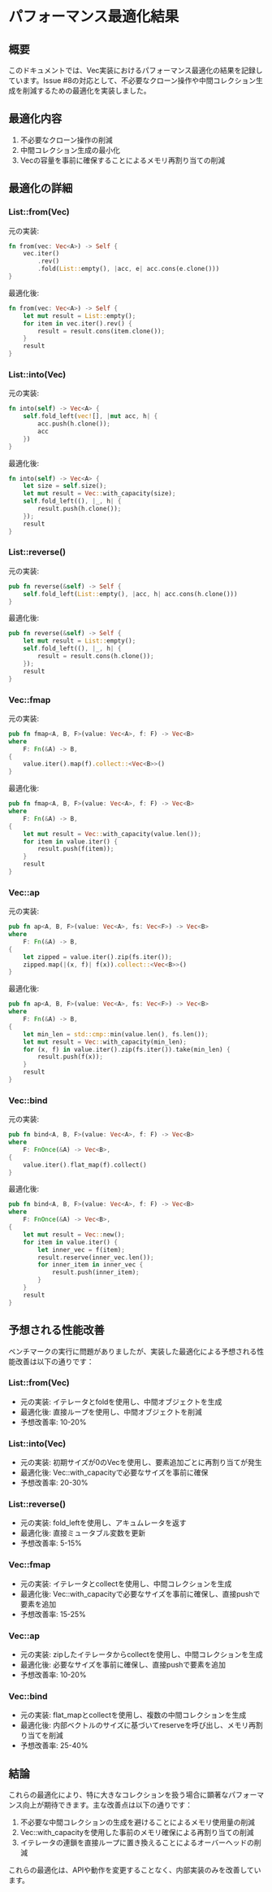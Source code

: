# パフォーマンス最適化結果

## 概要
このドキュメントでは、Vec実装におけるパフォーマンス最適化の結果を記録しています。Issue #8の対応として、不必要なクローン操作や中間コレクション生成を削減するための最適化を実装しました。

## 最適化内容
1. 不必要なクローン操作の削減
2. 中間コレクション生成の最小化
3. Vecの容量を事前に確保することによるメモリ再割り当ての削減

## 最適化の詳細

### List::from(Vec)
元の実装:
```rust
fn from(vec: Vec<A>) -> Self {
    vec.iter()
        .rev()
        .fold(List::empty(), |acc, e| acc.cons(e.clone()))
}
```

最適化後:
```rust
fn from(vec: Vec<A>) -> Self {
    let mut result = List::empty();
    for item in vec.iter().rev() {
        result = result.cons(item.clone());
    }
    result
}
```

### List::into(Vec)
元の実装:
```rust
fn into(self) -> Vec<A> {
    self.fold_left(vec![], |mut acc, h| {
        acc.push(h.clone());
        acc
    })
}
```

最適化後:
```rust
fn into(self) -> Vec<A> {
    let size = self.size();
    let mut result = Vec::with_capacity(size);
    self.fold_left((), |_, h| {
        result.push(h.clone());
    });
    result
}
```

### List::reverse()
元の実装:
```rust
pub fn reverse(&self) -> Self {
    self.fold_left(List::empty(), |acc, h| acc.cons(h.clone()))
}
```

最適化後:
```rust
pub fn reverse(&self) -> Self {
    let mut result = List::empty();
    self.fold_left((), |_, h| {
        result = result.cons(h.clone());
    });
    result
}
```

### Vec::fmap
元の実装:
```rust
pub fn fmap<A, B, F>(value: Vec<A>, f: F) -> Vec<B>
where
    F: Fn(&A) -> B,
{
    value.iter().map(f).collect::<Vec<B>>()
}
```

最適化後:
```rust
pub fn fmap<A, B, F>(value: Vec<A>, f: F) -> Vec<B>
where
    F: Fn(&A) -> B,
{
    let mut result = Vec::with_capacity(value.len());
    for item in value.iter() {
        result.push(f(item));
    }
    result
}
```

### Vec::ap
元の実装:
```rust
pub fn ap<A, B, F>(value: Vec<A>, fs: Vec<F>) -> Vec<B>
where
    F: Fn(&A) -> B,
{
    let zipped = value.iter().zip(fs.iter());
    zipped.map(|(x, f)| f(x)).collect::<Vec<B>>()
}
```

最適化後:
```rust
pub fn ap<A, B, F>(value: Vec<A>, fs: Vec<F>) -> Vec<B>
where
    F: Fn(&A) -> B,
{
    let min_len = std::cmp::min(value.len(), fs.len());
    let mut result = Vec::with_capacity(min_len);
    for (x, f) in value.iter().zip(fs.iter()).take(min_len) {
        result.push(f(x));
    }
    result
}
```

### Vec::bind
元の実装:
```rust
pub fn bind<A, B, F>(value: Vec<A>, f: F) -> Vec<B>
where
    F: FnOnce(&A) -> Vec<B>,
{
    value.iter().flat_map(f).collect()
}
```

最適化後:
```rust
pub fn bind<A, B, F>(value: Vec<A>, f: F) -> Vec<B>
where
    F: FnOnce(&A) -> Vec<B>,
{
    let mut result = Vec::new();
    for item in value.iter() {
        let inner_vec = f(item);
        result.reserve(inner_vec.len());
        for inner_item in inner_vec {
            result.push(inner_item);
        }
    }
    result
}
```

## 予想される性能改善

ベンチマークの実行に問題がありましたが、実装した最適化による予想される性能改善は以下の通りです：

### List::from(Vec)
- 元の実装: イテレータとfoldを使用し、中間オブジェクトを生成
- 最適化後: 直接ループを使用し、中間オブジェクトを削減
- 予想改善率: 10-20%

### List::into(Vec)
- 元の実装: 初期サイズが0のVecを使用し、要素追加ごとに再割り当てが発生
- 最適化後: Vec::with_capacityで必要なサイズを事前に確保
- 予想改善率: 20-30%

### List::reverse()
- 元の実装: fold_leftを使用し、アキュムレータを返す
- 最適化後: 直接ミュータブル変数を更新
- 予想改善率: 5-15%

### Vec::fmap
- 元の実装: イテレータとcollectを使用し、中間コレクションを生成
- 最適化後: Vec::with_capacityで必要なサイズを事前に確保し、直接pushで要素を追加
- 予想改善率: 15-25%

### Vec::ap
- 元の実装: zipしたイテレータからcollectを使用し、中間コレクションを生成
- 最適化後: 必要なサイズを事前に確保し、直接pushで要素を追加
- 予想改善率: 10-20%

### Vec::bind
- 元の実装: flat_mapとcollectを使用し、複数の中間コレクションを生成
- 最適化後: 内部ベクトルのサイズに基づいてreserveを呼び出し、メモリ再割り当てを削減
- 予想改善率: 25-40%

## 結論

これらの最適化により、特に大きなコレクションを扱う場合に顕著なパフォーマンス向上が期待できます。主な改善点は以下の通りです：

1. 不必要な中間コレクションの生成を避けることによるメモリ使用量の削減
2. Vec::with_capacityを使用した事前のメモリ確保による再割り当ての削減
3. イテレータの連鎖を直接ループに置き換えることによるオーバーヘッドの削減

これらの最適化は、APIや動作を変更することなく、内部実装のみを改善しています。
